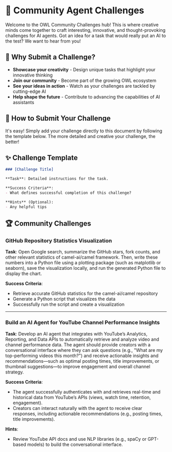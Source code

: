 # 🧩 Community Agent Challenges

Welcome to the OWL Community Challenges hub! This is where creative minds come together to craft interesting, innovative, and thought-provoking challenges for AI agents. Got an idea for a task that would really put an AI to the test? We want to hear from you!

## 🚀 Why Submit a Challenge?

- **Showcase your creativity** - Design unique tasks that highlight your innovative thinking
- **Join our community** - Become part of the growing OWL ecosystem
- **See your ideas in action** - Watch as your challenges are tackled by cutting-edge AI
- **Help shape the future** - Contribute to advancing the capabilities of AI assistants

## 📝 How to Submit Your Challenge

It's easy! Simply add your challenge directly to this document by following the template below. The more detailed and creative your challenge, the better!

## ✨ Challenge Template

```markdown
### [Challenge Title]

**Task**: Detailed instructions for the task.

**Success Criteria**:
- What defines successful completion of this challenge?

**Hints** (Optional):
- Any helpful tips
```

## 🏆 Community Challenges

### GitHub Repository Statistics Visualization

**Task**: Open Google search, summarize the GitHub stars, fork counts, and other relevant statistics of camel-ai/camel framework. Then, write these numbers into a Python file using a plotting package (such as matplotlib or seaborn), save the visualization locally, and run the generated Python file to display the chart.

**Success Criteria**:
- Retrieve accurate GitHub statistics for the camel-ai/camel repository
- Generate a Python script that visualizes the data
- Successfully run the script and create a visualization


---

### Build an AI Agent for YouTube Channel Performance Insights
**Task**: Develop an AI agent that integrates with YouTube’s Analytics, Reporting, and Data APIs to automatically retrieve and analyze video and channel performance data. The agent should provide creators with a conversational interface where they can ask questions (e.g., "What are my top-performing videos this month?") and receive actionable insights and recommendations—such as optimal posting times, title improvements, or thumbnail suggestions—to improve engagement and overall channel strategy.


**Success Criteria**:
- The agent successfully authenticates with and retrieves real-time and historical data from YouTube’s APIs (views, watch time, retention, engagement).
- Creators can interact naturally with the agent to receive clear responses, including actionable recommendations (e.g., posting times, title improvements).

**Hints**:
- Review YouTube API docs and use NLP libraries (e.g., spaCy or GPT-based models) to build the conversational interface.
